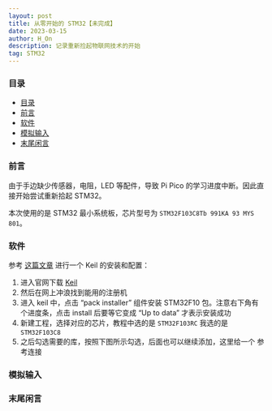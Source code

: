 ```yaml
---
layout: post
title: 从零开始的 STM32【未完成】
date: 2023-03-15
author: H_On
description: 记录重新捡起物联网技术的开始
tag: STM32
---
```


### 目录
- [目录](#目录)
- [前言](#前言)
- [软件](#软件)
- [模拟输入](#模拟输入)
- [末尾闲言](#末尾闲言)

### 前言
由于手边缺少传感器，电阻，LED 等配件，导致 Pi Pico 的学习进度中断。因此直接开始尝试重新拾起 STM32。

本次使用的是 STM32 最小系统板，芯片型号为 `STM32F103C8Tb 991KA 93 MYS 801`。

### 软件
参考 [这篇文章](https://blog.csdn.net/houlile_sunny/article/details/127150128?spm=1001.2014.3001.5502) 进行一个 Keil 的安装和配置：
1. 进入官网下载 [Keil](https://www.keil.com/fid/zuerevwb9c9j1wc2b0w1x1b1v1xy6y2wjd2wd1/files/eval/mdk538a.exe)
2. 然后在网上冲浪找到能用的注册机
3. 进入 keil 中，点击 “pack installer” 组件安装 STM32F10 包。注意右下角有个进度条，点击 install 后要等它变成 “Up to data” 才表示安装成功
4. 新建工程，选择对应的芯片，教程中选的是 `STM32F103RC` 我选的是 `STM32F103C8`
5. 之后勾选需要的库，按照下图所示勾选，后面也可以继续添加，这里给一个 参考连接

### 模拟输入

### 末尾闲言